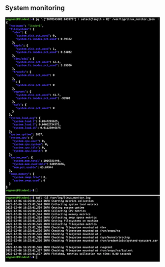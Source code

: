 ## System monitoring

![linux_monitor_output](readme_images/linux_monitor_output_800.png)
![tail_linux_monitor_log](readme_images/tail_linux_monitor_log_800.png)
